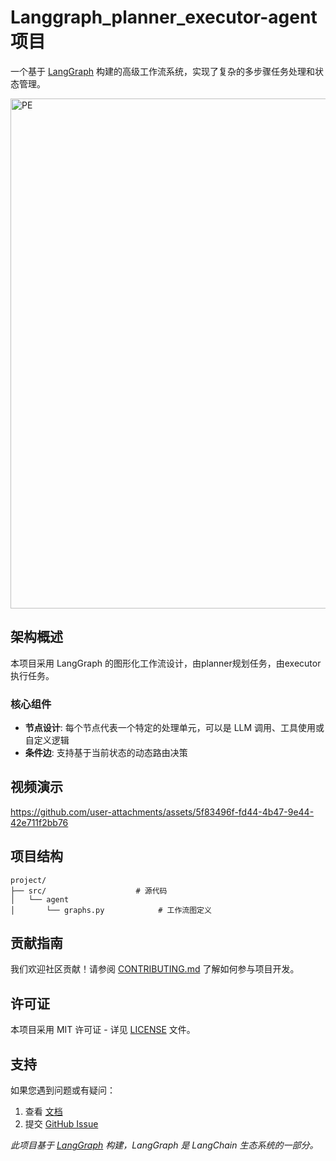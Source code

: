 # Langgraph_planner_executor-agent 项目

一个基于 [LangGraph](https://github.com/langchain-ai/langgraph) 构建的高级工作流系统，实现了复杂的多步骤任务处理和状态管理。

<img width="560" height="816" alt="PE" src="https://github.com/user-attachments/assets/12506a76-efc8-4318-af12-d08a484c1fb8" />

## 架构概述

本项目采用 LangGraph 的图形化工作流设计，由planner规划任务，由executor执行任务。

### 核心组件

- **节点设计**: 每个节点代表一个特定的处理单元，可以是 LLM 调用、工具使用或自定义逻辑
- **条件边**: 支持基于当前状态的动态路由决策

## 视频演示



https://github.com/user-attachments/assets/5f83496f-fd44-4b47-9e44-42e711f2bb76




## 项目结构

```
project/
├── src/                    # 源代码
│   └── agent
│       └── graphs.py            # 工作流图定义
```


## 贡献指南

我们欢迎社区贡献！请参阅 [CONTRIBUTING.md](./CONTRIBUTING.md) 了解如何参与项目开发。

## 许可证

本项目采用 MIT 许可证 - 详见 [LICENSE](LICENSE) 文件。

## 支持

如果您遇到问题或有疑问：

1. 查看 [文档](./README.md)
2. 提交 [GitHub Issue](https://github.com/DHU-JinQi/Langgraph_workflow_architecture/issues)



*此项目基于 [LangGraph](https://github.com/langchain-ai/langgraph) 构建，LangGraph 是 LangChain 生态系统的一部分。*
